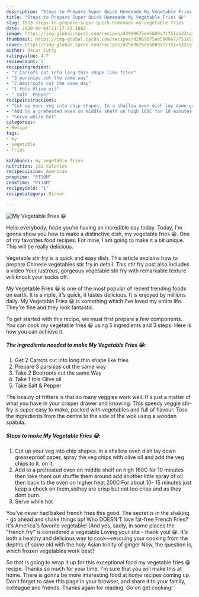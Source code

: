 ```yaml
---
description: "Steps to Prepare Super Quick Homemade My Vegetable Fries 😀"
title: "Steps to Prepare Super Quick Homemade My Vegetable Fries 😀"
slug: 1533-steps-to-prepare-super-quick-homemade-my-vegetable-fries
date: 2020-09-04T11:17:43.108Z
image: https://img-global.cpcdn.com/recipes/d2969675ee5809a7/751x532cq70/my-vegetable-fries-😀-recipe-main-photo.jpg
thumbnail: https://img-global.cpcdn.com/recipes/d2969675ee5809a7/751x532cq70/my-vegetable-fries-😀-recipe-main-photo.jpg
cover: https://img-global.cpcdn.com/recipes/d2969675ee5809a7/751x532cq70/my-vegetable-fries-😀-recipe-main-photo.jpg
author: Oscar Curry
ratingvalue: 4.7
reviewcount: 3
recipeingredient:
- "2 Carrots cut into long thin shape like fries"
- "3 parsnips cut the same way"
- "2 Beetroots cut the same Way"
- "1 tbls Olive oil"
- " Salt  Pepper"
recipeinstructions:
- "Cut up your veg into chip shapes. In a shallow oven dish lay down greaseproof paper, spray the veg chips with olive oil and add the veg chips to it. on it."
- "Add to a preheated oven on middle shelf on high 160C for 10 minutes then take them out shuffle them around add another little spray of oil then back to the oven on higher heat 200C For about 10- 15 minutes just keep a check on them,sothey are crisp but not too crisp and as they dont burn."
- "Serve while hot"
categories:
- Recipe
tags:
- my
- vegetable
- fries

katakunci: my vegetable fries 
nutrition: 181 calories
recipecuisine: American
preptime: "PT10M"
cooktime: "PT38M"
recipeyield: "1"
recipecategory: Dinner

---
```



![My Vegetable Fries 😀](https://img-global.cpcdn.com/recipes/d2969675ee5809a7/751x532cq70/my-vegetable-fries-😀-recipe-main-photo.jpg)

Hello everybody, hope you're having an incredible day today. Today, I'm gonna show you how to make a distinctive dish, my vegetable fries 😀. One of my favorites food recipes. For mine, I am going to make it a bit unique. This will be really delicious.

Vegetable stir fry is a quick and easy dish. This article explains how to prepare Chinese vegetables stir fry in detail. This stir fry post also includes a video Your lustrous, gorgeous vegetable stir fry with remarkable texture will knock your socks off.

My Vegetable Fries 😀 is one of the most popular of recent trending foods on earth. It is simple, it's quick, it tastes delicious. It is enjoyed by millions daily. My Vegetable Fries 😀 is something which I've loved my entire life. They're fine and they look fantastic.


To get started with this recipe, we must first prepare a few components. You can cook my vegetable fries 😀 using 5 ingredients and 3 steps. Here is how you can achieve it.

<!--inarticleads1-->

##### The ingredients needed to make My Vegetable Fries 😀:

1. Get 2 Carrots cut into long thin shape like fries
1. Prepare 3 parsnips cut the same way
1. Take 2 Beetroots cut the same Way
1. Take 1 tbls Olive oil
1. Take  Salt &amp; Pepper


The beauty of fritters is that so many veggies work well. It&#39;s just a matter of what you have in your crisper drawer and knowing. This speedy veggie stir-fry is super easy to make, packed with vegetables and full of flavour. Toss the ingredients from the centre to the side of the wok using a wooden spatula. 

<!--inarticleads2-->

##### Steps to make My Vegetable Fries 😀:

1. Cut up your veg into chip shapes. In a shallow oven dish lay down greaseproof paper, spray the veg chips with olive oil and add the veg chips to it. on it.
1. Add to a preheated oven on middle shelf on high 160C for 10 minutes then take them out shuffle them around add another little spray of oil then back to the oven on higher heat 200C For about 10- 15 minutes just keep a check on them,sothey are crisp but not too crisp and as they dont burn.
1. Serve while hot


You&#39;ve never had baked french fries this good. The secret is in the shaking - go ahead and shake things up! Who DOESN&#39;T love fat-free French Fries? It&#39;s America&#39;s favorite vegetable! (And yes, sadly, in some places the &#34;french fry&#34; is considered a vegetable Loving your site - thank you! 😀. It&#39;s both a healthy and delicious way to cook—rescuing your cooking from the depths of same old with the holy Asian trinity of ginger Now, the question is, which frozen vegetables work best? 

So that is going to wrap it up for this exceptional food my vegetable fries 😀 recipe. Thanks so much for your time. I'm sure that you will make this at home. There is gonna be more interesting food at home recipes coming up. Don't forget to save this page in your browser, and share it to your family, colleague and friends. Thanks again for reading. Go on get cooking!
